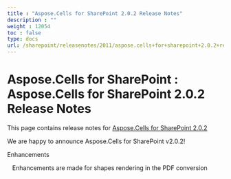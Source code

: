 ```yaml
---
title : "Aspose.Cells for SharePoint 2.0.2 Release Notes" 
description : "" 
weight : 12054 
toc : false
type: docs
url: /sharepoint/releasenotes/2011/aspose.cells+for+sharepoint+2.0.2+release+notes/
---
```


# Aspose.Cells for SharePoint : Aspose.Cells for SharePoint 2.0.2 Release Notes


This page contains release notes for [Aspose.Cells for SharePoint 2.0.2](http://www.aspose.com/downloads/cells/sharepoint/new-releases/aspose.cells-for-sharepoint-2.0.2/)

We are happy to announce Aspose.Cells for SharePoint v2.0.2!

Enhancements

   Enhancements are made for shapes rendering in the PDF conversion 

